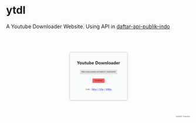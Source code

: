 # ytdl

A Youtube Downloader Website. Using API in [daftar-api-publik-indo](https://github.com/farizdotid/DAFTAR-API-LOKAL-INDONESIA)

![image.png](https://raw.githubusercontent.com/Faris0520/ytdl/refs/heads/main/image.png)
